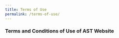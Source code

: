 ```yaml
---
title: Terms of Use
permalink: /terms-of-use/
---
```

### **Terms and Conditions of Use of AST Website**